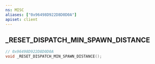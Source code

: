 ```yaml
---
ns: MISC
aliases: ["0x96498D922D8D0D0A"]
apiset: client
---
```

## _RESET_DISPATCH_MIN_SPAWN_DISTANCE

```c
// 0x96498D922D8D0D0A
void _RESET_DISPATCH_MIN_SPAWN_DISTANCE();
```